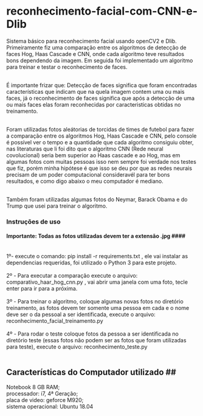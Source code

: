 # reconhecimento-facial-com-CNN-e-Dlib #
Sistema básico para reconhecimento facial usando openCV2 e Dlib. Primeiramente fiz uma comparação entre os algoritmos de detecção de faces Hog, Haas Cascade e CNN, onde cada algoritmo teve resultados bons dependendo da imagem. Em seguida foi implementado um algoritmo para treinar e testar o reconhecimento de faces.<br/><br/>

 É importante frizar que: Detecção de faces significa que foram encontradas características que indicam que na quela imagem contem uma ou mais faces, já o reconhecimento de faces significa que após a detecção de uma ou mais faces elas foram reconhecidas por caracteristicas obtidas no treinamento.<br/><br/> 

Foram utilizadas fotos aleátorias de torcidas de times de futebol para fazer a comparação entre os algoritmos Hog, Haas Cascade e CNN, pelo console é possível ver o tempo e a quantidade que cada algoritmo consiguiu obter, nas literaturas que li foi dito que o algoritmo CNN (Rede neural covolucional) seria bem superior ao Haas cascade e ao Hog, mas em algumas fotos com muitas pessoas isso nem sempre foi verdade nos testes que fiz, porém minha hipótese é que isso se deu por que as redes neurais precisam de um poder computacional consideravél para ter bons resultados, e como digo abaixo o meu computador é mediano.<br/><br/>

Também foram utilizadas algumas fotos do Neymar, Barack Obama e do Trump que usei para treinar o algoritmo.<br/>

 ### Instruções de uso <br/>
 #### Importante: Todas as fotos utilizadas devem ter a extensão .jpg #### <br/><br/>
  1º- execute o comando: pip install -r requirements.txt , ele vai instalar as dependencias requeridas, foi utilizado o Python 3 para este projeto. <br/><br/>
  2º - Para executar a comparação execute o arquivo: comparativo_haar_hog_cnn.py , vai abrir uma janela com uma foto, tecle enter para ir para a próxima.<br/><br/>
  3º - Para treinar o algoritmo, coloque algumas novas fotos no diretório treinamento, as fotos devem ter somente uma pessoa em cada e o nome deve ser o da pessoal a ser identificada, execute o arquivo: reconhecimento_facial_treinamento.py<br/><br/> 
  4º - Para rodar o teste coloque fotos da pessoa a ser identificada no diretório teste (essas fotos não podem ser as fotos que foram utilizadas para teste), execute o arquivo: reconhecimento_teste.py <br/><br/>
  
  ## Características do Computador utilizado ##<br/>
  Notebook 8 GB RAM;<br/>
  processador: i7, 4ª Geração; <br/>
  placa de video: geforce M920; <br/>
  sistema operacional: Ubuntu 18.04 <br/>
  
  
  

